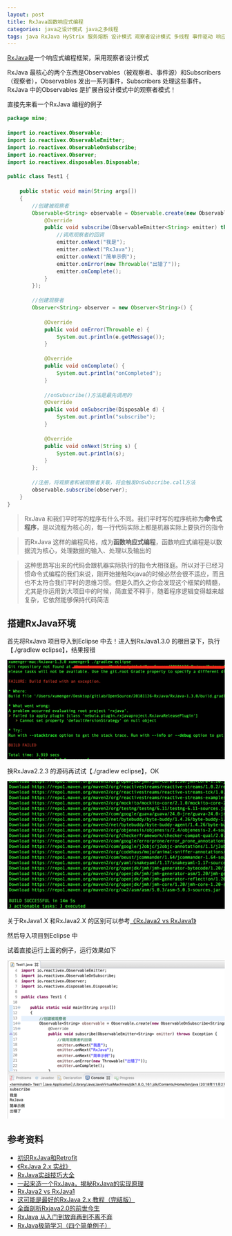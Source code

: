```yaml
---
layout: post
title: RxJava函数响应式编程
categories: java之设计模式 java之多线程 
tags: java RxJava HyStrix 服务熔断 设计模式 观察者设计模式 多线程 事件驱动 响应式编程 流 Eclipse 
---
```


[RxJava](https://github.com/ReactiveX/RxJava)是一个响应式编程框架，采用观察者设计模式

RxJava 最核心的两个东西是Observables（被观察者、事件源）和Subscribers（观察者），Observables 发出一系列事件，Subscribers 处理这些事件。RxJava 中的Observables 是扩展自设计模式中的观察者模式！

直接先来看一个RxJava 编程的例子

```java
package mine;

import io.reactivex.Observable;
import io.reactivex.ObservableEmitter;
import io.reactivex.ObservableOnSubscribe;
import io.reactivex.Observer;
import io.reactivex.disposables.Disposable;

public class Test1 {
    
    public static void main(String args[])
    {
        //创建被观察者
        Observable<String> observable = Observable.create(new ObservableOnSubscribe<String>() {
            @Override
            public void subscribe(ObservableEmitter<String> emitter) throws Exception {
                //调用观察者的回调
                emitter.onNext("我是");
                emitter.onNext("RxJava");
                emitter.onNext("简单示例");
                emitter.onError(new Throwable("出错了"));
                emitter.onComplete();
            }
        });

        //创建观察者
        Observer<String> observer = new Observer<String>() {

            @Override
            public void onError(Throwable e) {
                System.out.println(e.getMessage());
            }

            @Override
            public void onComplete() {
                System.out.println("onCompleted");
            }

            //onSubscribe()方法是最先调用的
            @Override
            public void onSubscribe(Disposable d) {
                System.out.println("subscribe");
            }

            @Override
            public void onNext(String s) {
                System.out.println(s);
            }
        };

        //注册，将观察者和被观察者关联，将会触发OnSubscribe.call方法
        observable.subscribe(observer);
    }
}

```

>RxJava 和我们平时写的程序有什么不同。我们平时写的程序统称为**命令式程序**，是以流程为核心的，每一行代码实际上都是机器实际上要执行的指令

>而RxJava 这样的编程风格，成为**函数响应式编程**，函数响应式编程是以数据流为核心，处理数据的输入、处理以及输出的

>这种思路写出来的代码会跟机器实际执行的指令大相径庭。所以对于已经习惯命令式编程的我们来说，刚开始接触Rxjava的时候必然会很不适应，而且也不太符合我们平时的思维习惯。但是久而久之你会发现这个框架的精髓，尤其是你运用到大项目中的时候，简直爱不释手，随着程序逻辑变得越来越复杂，它依然能够保持代码简洁

## 搭建RxJava环境

首先将RxJava 项目导入到Eclipse 中去！进入到RxJava1.3.0 的根目录下，执行【./gradlew eclipse】，结果报错

![](../media/image/2018-11-26/01-01.png)

换RxJava2.2.3 的源码再试试【./gradlew eclipse】，OK

![](../media/image/2018-11-26/01-02.png)

关于RxJava1.X 和RxJava2.X 的区别可以参考[《RxJava2 vs RxJava1》](https://www.jianshu.com/p/850af4f09b61)

然后导入项目到Eclipse 中

试着直接运行上面的例子，运行效果如下

![](../media/image/2018-11-26/01-03.png)

## 参考资料

* [初识RxJava和Retrofit](https://blog.csdn.net/fantz110/article/details/51707396)
* [《RxJava 2.x 实战》](https://www.jianshu.com/p/9d0db48426ee)
* [RxJava实战技巧大全](https://www.jianshu.com/p/14f55d3368ed)
* [一起来造一个RxJava，揭秘RxJava的实现原理](https://blog.csdn.net/tellh/article/details/71534704)
* [RxJava2 vs RxJava1](https://www.jianshu.com/p/850af4f09b61)
* [这可能是最好的RxJava 2.x 教程（完结版）](https://www.jianshu.com/p/0cd258eecf60)
* [全面剖析Rxjava2.0的前世今生](https://blog.csdn.net/monkey646812329/article/details/76440648)
* [RxJava 从入门到放弃再到不离不弃](https://www.daidingkang.cc/2017/05/19/Rxjava/)
* [RxJava极简学习（四个简单例子）](https://www.jianshu.com/p/387e4af55031)